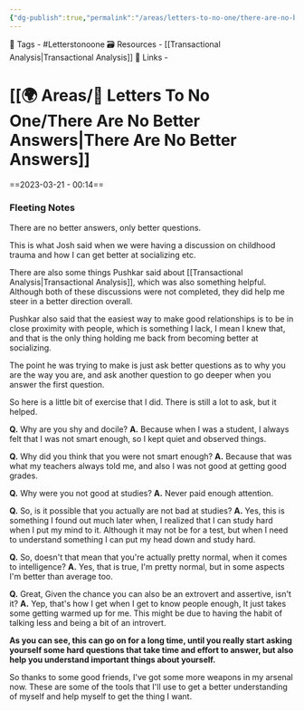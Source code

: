 ```yaml
---
{"dg-publish":true,"permalink":"/areas/letters-to-no-one/there-are-no-better-answers/","dgPassFrontmatter":true,"noteIcon":"3","created":"2023-11-14T21:08:39.948+05:30","updated":"2023-12-12T01:10:01.549+05:30"}
---
```


🧶 Tags - #Letterstonoone 
🗃 Resources - [[Transactional Analysis\|Transactional Analysis]]
🔗 Links -
# [[🌍 Areas/📧  Letters To No One/There Are No Better Answers\|There Are No Better Answers]]
==2023-03-21 - 00:14==
### Fleeting Notes
There are no better answers, only better questions.

This is what Josh said when we were having a discussion on childhood trauma and how I can get better at socializing etc.

There are also some things Pushkar said about [[Transactional Analysis\|Transactional Analysis]], which was also something helpful. Although both of these discussions were not completed, they did help me steer in a better direction overall.

Pushkar also said that the easiest way to make good relationships is to be in close proximity with people, which is something I lack, I mean I knew that, and that is the only thing holding me back from becoming better at socializing.

The point he was trying to make is just ask better questions as to why you are the way you are, and ask another question to go deeper when you answer the first question.

So here is a little bit of exercise that I did. There is still a lot to ask, but it helped.

__Q.__ Why are you shy and docile?
__A.__ Because when I was a student, I always felt that I was not smart enough, so I kept quiet and observed things.

__Q.__ Why did you think that you were not smart enough?
__A.__ Because that was what my teachers always told me, and also I was not good at getting good grades.

__Q.__ Why were you not good at studies?
__A.__ Never paid enough attention.

__Q.__ So, is it possible that you actually are not bad at studies?
__A.__ Yes, this is something I found out much later when, I realized that I can study hard when I put my mind to it. Although it may not be for a test, but when I need to understand something I can put my head down and study hard.

__Q.__ So, doesn't that mean that you're actually pretty normal, when it comes to intelligence?
__A.__ Yes, that is true, I'm pretty normal, but in some aspects I'm better than average too.

__Q.__ Great, Given the chance you can also be an extrovert and assertive, isn't it?
__A.__ Yep, that's how I get when I get to know people enough, It just takes some getting warmed up for me. This might be due to having the habit of talking less and being a bit of an introvert.

__As you can see, this can go on for a long time, until you really start asking yourself some hard questions that take time and effort to answer, but also help you understand important things about yourself.__

So thanks to some good friends, I've got some more weapons in my arsenal now. These are some of the tools that I'll use to get a better understanding of myself and help myself to get the thing I want.